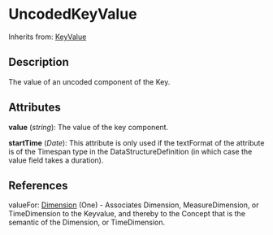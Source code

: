 
# UncodedKeyValue

Inherits from: [KeyValue](KeyValue.md)



## Description

The value of an uncoded component of the Key.


## Attributes

**value** (*string*): The value of the key component.

**startTime** (*Date*): This attribute is only used if the textFormat of the attribute is of the Timespan type in the DataStructureDefinition (in which case the value field takes a duration).



## References

valueFor: [Dimension](Dimension.md) (One) - Associates Dimension, MeasureDimension, or TimeDimension to the Keyvalue, and thereby to the Concept that is the semantic of the Dimension, or TimeDimension.




